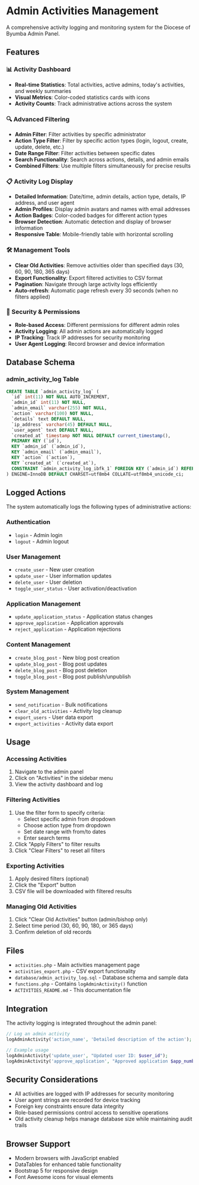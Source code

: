# Admin Activities Management

A comprehensive activity logging and monitoring system for the Diocese of Byumba Admin Panel.

## Features

### 📊 Activity Dashboard
- **Real-time Statistics**: Total activities, active admins, today's activities, and weekly summaries
- **Visual Metrics**: Color-coded statistics cards with icons
- **Activity Counts**: Track administrative actions across the system

### 🔍 Advanced Filtering
- **Admin Filter**: Filter activities by specific administrator
- **Action Type Filter**: Filter by specific action types (login, logout, create, update, delete, etc.)
- **Date Range Filter**: Filter activities between specific dates
- **Search Functionality**: Search across actions, details, and admin emails
- **Combined Filters**: Use multiple filters simultaneously for precise results

### 📋 Activity Log Display
- **Detailed Information**: Date/time, admin details, action type, details, IP address, and user agent
- **Admin Profiles**: Display admin avatars and names with email addresses
- **Action Badges**: Color-coded badges for different action types
- **Browser Detection**: Automatic detection and display of browser information
- **Responsive Table**: Mobile-friendly table with horizontal scrolling

### 🛠 Management Tools
- **Clear Old Activities**: Remove activities older than specified days (30, 60, 90, 180, 365 days)
- **Export Functionality**: Export filtered activities to CSV format
- **Pagination**: Navigate through large activity logs efficiently
- **Auto-refresh**: Automatic page refresh every 30 seconds (when no filters applied)

### 🔐 Security & Permissions
- **Role-based Access**: Different permissions for different admin roles
- **Activity Logging**: All admin actions are automatically logged
- **IP Tracking**: Track IP addresses for security monitoring
- **User Agent Logging**: Record browser and device information

## Database Schema

### admin_activity_log Table
```sql
CREATE TABLE `admin_activity_log` (
  `id` int(11) NOT NULL AUTO_INCREMENT,
  `admin_id` int(11) NOT NULL,
  `admin_email` varchar(255) NOT NULL,
  `action` varchar(100) NOT NULL,
  `details` text DEFAULT NULL,
  `ip_address` varchar(45) DEFAULT NULL,
  `user_agent` text DEFAULT NULL,
  `created_at` timestamp NOT NULL DEFAULT current_timestamp(),
  PRIMARY KEY (`id`),
  KEY `admin_id` (`admin_id`),
  KEY `admin_email` (`admin_email`),
  KEY `action` (`action`),
  KEY `created_at` (`created_at`),
  CONSTRAINT `admin_activity_log_ibfk_1` FOREIGN KEY (`admin_id`) REFERENCES `users` (`id`) ON DELETE CASCADE
) ENGINE=InnoDB DEFAULT CHARSET=utf8mb4 COLLATE=utf8mb4_unicode_ci;
```

## Logged Actions

The system automatically logs the following types of administrative actions:

### Authentication
- `login` - Admin login
- `logout` - Admin logout

### User Management
- `create_user` - New user creation
- `update_user` - User information updates
- `delete_user` - User deletion
- `toggle_user_status` - User activation/deactivation

### Application Management
- `update_application_status` - Application status changes
- `approve_application` - Application approvals
- `reject_application` - Application rejections

### Content Management
- `create_blog_post` - New blog post creation
- `update_blog_post` - Blog post updates
- `delete_blog_post` - Blog post deletion
- `toggle_blog_post` - Blog post publish/unpublish

### System Management
- `send_notification` - Bulk notifications
- `clear_old_activities` - Activity log cleanup
- `export_users` - User data export
- `export_activities` - Activity data export

## Usage

### Accessing Activities
1. Navigate to the admin panel
2. Click on "Activities" in the sidebar menu
3. View the activity dashboard and log

### Filtering Activities
1. Use the filter form to specify criteria:
   - Select specific admin from dropdown
   - Choose action type from dropdown
   - Set date range with from/to dates
   - Enter search terms
2. Click "Apply Filters" to filter results
3. Click "Clear Filters" to reset all filters

### Exporting Activities
1. Apply desired filters (optional)
2. Click the "Export" button
3. CSV file will be downloaded with filtered results

### Managing Old Activities
1. Click "Clear Old Activities" button (admin/bishop only)
2. Select time period (30, 60, 90, 180, or 365 days)
3. Confirm deletion of old records

## Files

- `activities.php` - Main activities management page
- `activities_export.php` - CSV export functionality
- `database/admin_activity_log.sql` - Database schema and sample data
- `functions.php` - Contains `logAdminActivity()` function
- `ACTIVITIES_README.md` - This documentation file

## Integration

The activity logging is integrated throughout the admin panel:

```php
// Log an admin activity
logAdminActivity('action_name', 'Detailed description of the action');

// Example usage
logAdminActivity('update_user', "Updated user ID: $user_id");
logAdminActivity('approve_application', "Approved application $app_number");
```

## Security Considerations

- All activities are logged with IP addresses for security monitoring
- User agent strings are recorded for device tracking
- Foreign key constraints ensure data integrity
- Role-based permissions control access to sensitive operations
- Old activity cleanup helps manage database size while maintaining audit trails

## Browser Support

- Modern browsers with JavaScript enabled
- DataTables for enhanced table functionality
- Bootstrap 5 for responsive design
- Font Awesome icons for visual elements

